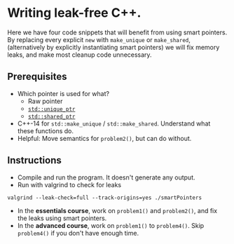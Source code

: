 # Writing leak-free C++.

Here we have four code snippets that will benefit from using smart pointers.
By replacing every explicit `new` with `make_unique` or `make_shared`,
(alternatively by explicitly instantiating smart pointers) we will fix memory leaks,
and make most cleanup code unnecessary.

## Prerequisites

* Which pointer is used for what?
  * Raw pointer
  * [`std::unique_ptr`](https://en.cppreference.com/w/cpp/memory/unique_ptr)
  * [`std::shared_ptr`](https://en.cppreference.com/w/cpp/memory/shared_ptr)
* C++-14 for `std::make_unique` / `std::make_shared`. Understand what these functions do.
* Helpful: Move semantics for `problem2()`, but can do without.

## Instructions

* Compile and run the program. It doesn't generate any output.
* Run with valgrind to check for leaks
```
valgrind --leak-check=full --track-origins=yes ./smartPointers
```
* In the **essentials course**, work on `problem1()` and `problem2()`, and fix the leaks using smart pointers.
* In the **advanced course**, work on `problem1()` to `problem4()`. Skip `problem4()` if you don't have enough time.
